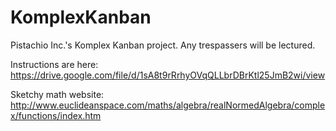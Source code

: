 # KomplexKanban
Pistachio Inc.'s Komplex Kanban project. Any trespassers will be lectured.

Instructions are here: https://drive.google.com/file/d/1sA8t9rRrhyOVqQLLbrDBrKtl25JmB2wi/view

Sketchy math website: http://www.euclideanspace.com/maths/algebra/realNormedAlgebra/complex/functions/index.htm
